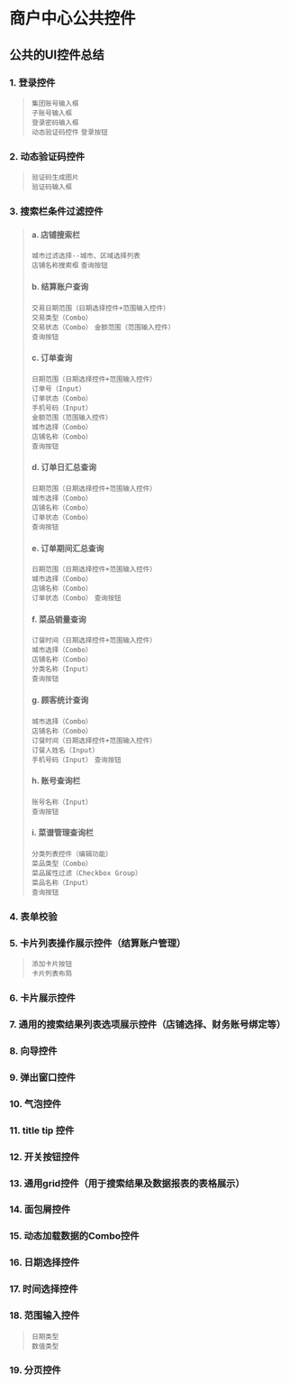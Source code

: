 # 商户中心公共控件

## 公共的UI控件总结
### 1. 登录控件
> `集团账号输入框`    
> `子账号输入框`    
> `登录密码输入框`    
> `动态验证码控件`
> `登录按钮`

### 2. 动态验证码控件
> `验证码生成图片`    
> `验证码输入框`

### 3. 搜索栏条件过滤控件
> #### a. 店铺搜索栏    
> `城市过滤选择--城市、区域选择列表`    
> `店铺名称搜索框`
> `查询按钮`
> #### b. 结算账户查询
> `交易日期范围（日期选择控件+范围输入控件）`    
> `交易类型（Combo）`    
> `交易状态（Combo）`
> `金额范围（范围输入控件）`    
> `查询按钮`
> #### c. 订单查询    
> `日期范围（日期选择控件+范围输入控件）`    
> `订单号（Input）`    
> `订单状态（Combo）`    
> `手机号码（Input）`    
> `金额范围（范围输入控件）`    
> `城市选择（Combo）`   
> `店铺名称（Combo）`    
> `查询按钮`
> #### d. 订单日汇总查询
> `日期范围（日期选择控件+范围输入控件）`    
> `城市选择（Combo）`    
> `店铺名称（Combo）`    
> `订单状态（Combo）`    
> `查询按钮`    
> #### e. 订单期间汇总查询
> `日期范围（日期选择控件+范围输入控件）`    
> `城市选择（Combo）`    
> `店铺名称（Combo）`    
> `订单状态（Combo）`
> `查询按钮`
> #### f. 菜品销量查询    
> `订餐时间（日期选择控件+范围输入控件）`    
> `城市选择（Combo）`    
> `店铺名称（Combo）`    
> `分类名称（Input）`    
> `查询按钮`
> #### g. 顾客统计查询    
> `城市选择（Combo）`   
> `店铺名称（Combo）`    
> `订餐时间（日期选择控件+范围输入控件）`    
> `订餐人姓名（Input）`    
> `手机号码（Input）` 
> `查询按钮`  
> #### h. 账号查询栏
> `账号名称（Input）`    
> `查询按钮`  
> #### i. 菜谱管理查询栏    
> `分类列表控件（编辑功能）`    
> `菜品类型（Combo）`    
> `菜品属性过滤（Checkbox Group）`    
> `菜品名称（Input）`    
> `查询按钮`  
### 4. 表单校验

### 5. 卡片列表操作展示控件（结算账户管理）
> `添加卡片按钮`    
> `卡片列表布局`    
### 6. 卡片展示控件

### 7. 通用的搜索结果列表选项展示控件（店铺选择、财务账号绑定等）

### 8. 向导控件

### 9. 弹出窗口控件

### 10. 气泡控件

### 11. title tip 控件

### 12. 开关按钮控件

### 13. 通用grid控件（用于搜索结果及数据报表的表格展示）

### 14. 面包屑控件

### 15. 动态加载数据的Combo控件

### 16. 日期选择控件

### 17. 时间选择控件

### 18. 范围输入控件
> `日期类型`    
> `数值类型`

### 19. 分页控件




